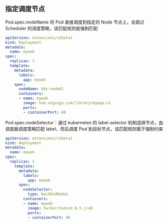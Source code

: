 ## 指定调度节点

Pod.spec.nodeName 将 Pod 直接调度到指定的 Node 节点上，会跳过 Scheduler 的调度策略，该匹配规则是强制匹配

```yaml
apiVersion: extensions/v1beta1
kind: Deployment
metadata:  
  name: myweb
spec:  
  replicas: 7  
  template:    
    metadata:      
      labels:        
        app: myweb    
    spec:      
      nodeName: k8s-node01      
      containers:      
      - name: myweb        
        image: hub.atguigu.com/library/myapp:v1        
        ports:        
        - containerPort: 80
```

Pod.spec.nodeSelector：通过 kubernetes 的 label-selector 机制选择节点，由调度器调度策略匹配 label，而后调度 Pod 到目标节点，该匹配规则属于强制约束

```yaml
apiVersion: extensions/v1beta1
kind: Deployment
metadata:  
  name: myweb
spec:  
  replicas: 2  
    template:    
      metadata:      
        labels:        
          app: myweb   
      spec:      
        nodeSelector:        
          type: backEndNode1      
        containers:      
        - name: myweb        
          image: harbor/tomcat:8.5-jre8        
          ports:        
          - containerPort: 80
```

